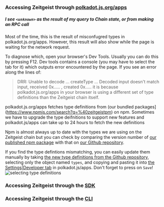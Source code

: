 


### Accessing Zeitgeist through [polkadot.js.org/apps](https://polkadot.js.org/apps/?rpc=wss%3A%2F%2Fbp-rpc.zeitgeist.pm)

##### I see `<unknown>` as the result of my query to Chain state, or from making an RPC call

Most of the time, this is the result of misconfugred types in polkadot.js.org/apps.
However, this result will also show while the page is waiting for the network request.

To diagnose which, open your browser's Dev Tools. Usually you can do this by pressing F12.
Dev tools contains a console (you may have to select the tab for it) which outputs error encountered by the page.
If you see an error along the lines of:
> DRR: Unable to decode ... createType ... Decoded input doesn't match input, received 0x..... , created 0x.....
it is because polkadot.js.org/apps in your browser is using a different set of type definitions than the Zeitgeist chain itself.

polkadot.js.org/apps fetches type definitions from (our bundled packages](https://www.npmjs.com/search?q=%40zeitgeistpm) on npm.
Sometimes we have to upgrade the type deifnitions to support new features and polkadot.js/apps can take up to 24 hours to fetch the new definitions

Npm is almost always up to date with the types we are using on the Zeitgeist chain but you can check by comparing the version number
of [our published npm package](https://www.npmjs.com/package/@zeitgeistpm/type-defs) with that on [our Github repository](https://github.com/zeitgeistpm/tools/blob/main/packages/type-defs/package.json).

If you find the type defintions mismatching, you can easily update them manually by taking [the new type definitions from the Github repository](https://github.com/zeitgeistpm/tools/blob/main/packages/type-defs/src/index.ts), selecting only the object named `types`,
and copying and pasting it into [the Settings|Developer tab](https://polkadot.js.org/apps/?rpc=wss%3A%2F%2Fbp-rpc.zeitgeist.pm#/settings/developer) in polkadot.js/apps.
Don't forget to press on `Save`!
![selecting type definitions](https://github.com/zeitgeistpm/documentation/new/main/docs/assets/type-def_selection.png)



### Accessing Zeitgeist through the [SDK](https://github.com/zeitgeistpm/tools)


### Accessing Zeitgeist through the [CLI](https://github.com/zeitgeistpm/tools)

